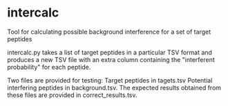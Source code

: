 # intercalc
Tool for calculating possible background interference for a set of target peptides

intercalc.py takes a list of target peptides in a particular TSV format and produces a new TSV file with an extra column containing the "interferent probability" for each peptide.

Two files are provided for testing: Target peptides in tagets.tsv Potential interfering peptides in background.tsv. The expected results obtained from these files are provided in correct_results.tsv.
